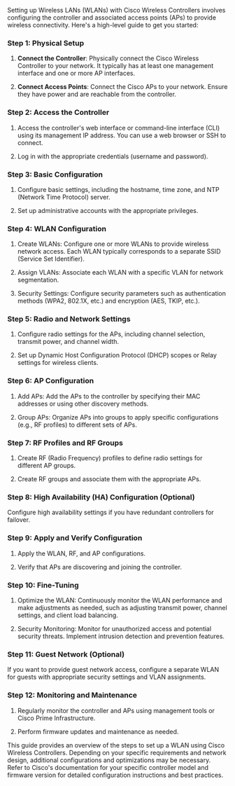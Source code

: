 Setting up Wireless LANs (WLANs) with Cisco Wireless Controllers involves configuring the controller and associated access points (APs) to provide wireless connectivity. Here's a high-level guide to get you started:

### Step 1: Physical Setup

1. **Connect the Controller**: Physically connect the Cisco Wireless Controller to your network. It typically has at least one management interface and one or more AP interfaces.

2. **Connect Access Points**: Connect the Cisco APs to your network. Ensure they have power and are reachable from the controller.

### Step 2: Access the Controller

1. Access the controller's web interface or command-line interface (CLI) using its management IP address. You can use a web browser or SSH to connect.

2. Log in with the appropriate credentials (username and password).

### Step 3: Basic Configuration

1. Configure basic settings, including the hostname, time zone, and NTP (Network Time Protocol) server.

2. Set up administrative accounts with the appropriate privileges.

### Step 4: WLAN Configuration

1. Create WLANs: Configure one or more WLANs to provide wireless network access. Each WLAN typically corresponds to a separate SSID (Service Set Identifier).

2. Assign VLANs: Associate each WLAN with a specific VLAN for network segmentation.

3. Security Settings: Configure security parameters such as authentication methods (WPA2, 802.1X, etc.) and encryption (AES, TKIP, etc.).

### Step 5: Radio and Network Settings

1. Configure radio settings for the APs, including channel selection, transmit power, and channel width.

2. Set up Dynamic Host Configuration Protocol (DHCP) scopes or Relay settings for wireless clients.

### Step 6: AP Configuration

1. Add APs: Add the APs to the controller by specifying their MAC addresses or using other discovery methods.

2. Group APs: Organize APs into groups to apply specific configurations (e.g., RF profiles) to different sets of APs.

### Step 7: RF Profiles and RF Groups

1. Create RF (Radio Frequency) profiles to define radio settings for different AP groups.

2. Create RF groups and associate them with the appropriate APs.

### Step 8: High Availability (HA) Configuration (Optional)

Configure high availability settings if you have redundant controllers for failover.

### Step 9: Apply and Verify Configuration

1. Apply the WLAN, RF, and AP configurations.

2. Verify that APs are discovering and joining the controller.

### Step 10: Fine-Tuning

1. Optimize the WLAN: Continuously monitor the WLAN performance and make adjustments as needed, such as adjusting transmit power, channel settings, and client load balancing.

2. Security Monitoring: Monitor for unauthorized access and potential security threats. Implement intrusion detection and prevention features.

### Step 11: Guest Network (Optional)

If you want to provide guest network access, configure a separate WLAN for guests with appropriate security settings and VLAN assignments.

### Step 12: Monitoring and Maintenance

1. Regularly monitor the controller and APs using management tools or Cisco Prime Infrastructure.

2. Perform firmware updates and maintenance as needed.

This guide provides an overview of the steps to set up a WLAN using Cisco Wireless Controllers. Depending on your specific requirements and network design, additional configurations and optimizations may be necessary. Refer to Cisco's documentation for your specific controller model and firmware version for detailed configuration instructions and best practices.

